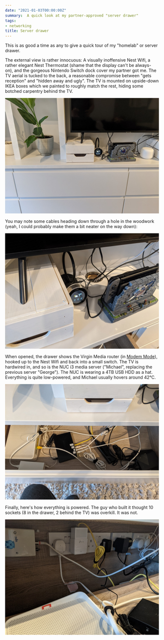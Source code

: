 ```yaml
---
date: "2021-01-03T00:00:00Z"
summary:  A quick look at my partner-approved "server drawer"
tags:
- networking
title: Server drawer
---
```


This is as good a time as any to give a quick tour of my "homelab" or server drawer.

[external]: /assets/images/2021/01/server-drawer/external.jpg
[top]: /assets/images/2021/01/server-drawer/top.jpg
[power]: /assets/images/2021/01/server-drawer/power.jpg
[hole]: /assets/images/2021/01/server-drawer/hole.jpg

The external view is rather innocuous: A visually inoffensive Nest Wifi, a rather elegant Nest Thermostat (shame that the display can't be always-on), and the gorgeous Nintendo Switch dock cover my partner got me. The TV aerial is tucked to the back, a reasonable compromise between "gets reception" and "hidden away and ugly". The TV is mounted on upside-down IKEA boxes which we painted to roughly match the rest, hiding some botched carpentry behind the TV.

[![External view][external]][external]

You may note some cables heading down through a hole in the woodwork (yeah, I could probably make them a bit neater on the way down):

[![Through the hole][hole]][hole]

When opened, the drawer shows the Virgin Media router (in [Modem Mode][modem-mode]), hooked up to the Nest Wifi and back into a small switch. The TV is hardwired in, and so is the NUC i3 media server ("Michael", replacing the previous server "George"). The NUC is wearing a 4TB USB HDD as a hat. Everything is quite low-powered, and Michael usually hovers around 42°C.

[modem-mode]: https://www.virginmedia.com/help/virgin-media-hub-modem-mode

[![Top view][top]][top]

Finally, here's how everything is powered. The guy who built it thought 10 sockets (8 in the drawer, 2 behind the TV) was overkill. It was not.

[![Power view][power]][power]